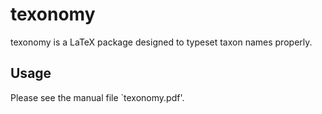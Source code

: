 [//]: # (texonomy/README.md)
[//]: # (20191225)

# texonomy

texonomy is a LaTeX package designed to typeset taxon names properly.

## Usage

Please see the manual file `texonomy.pdf'. 
